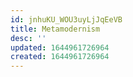 ```yaml
---
id: jnhuKU_WOU3uyLjJqEeVB
title: Metamodernism
desc: ''
updated: 1644961726964
created: 1644961726964
---
```


